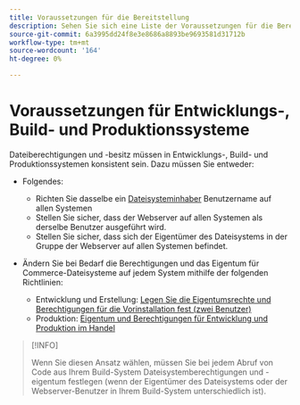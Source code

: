 ```yaml
---
title: Voraussetzungen für die Bereitstellung
description: Sehen Sie sich eine Liste der Voraussetzungen für die Bereitstellung von Commerce in einem Entwicklungs-, Build- oder Produktionssystem an.
source-git-commit: 6a3995dd24f8e3e8686a8893be9693581d31712b
workflow-type: tm+mt
source-wordcount: '164'
ht-degree: 0%

---
```



# Voraussetzungen für Entwicklungs-, Build- und Produktionssysteme

Dateiberechtigungen und -besitz müssen in Entwicklungs-, Build- und Produktionssystemen konsistent sein. Dazu müssen Sie entweder:

- Folgendes:

   - Richten Sie dasselbe ein [Dateisysteminhaber](https://glossary.magento.com/magento-file-system-owner) Benutzername auf allen Systemen
   - Stellen Sie sicher, dass der Webserver auf allen Systemen als derselbe Benutzer ausgeführt wird.
   - Stellen Sie sicher, dass sich der Eigentümer des Dateisystems in der Gruppe der Webserver auf allen Systemen befindet.

- Ändern Sie bei Bedarf die Berechtigungen und das Eigentum für Commerce-Dateisysteme auf jedem System mithilfe der folgenden Richtlinien:

   - Entwicklung und Erstellung: [Legen Sie die Eigentumsrechte und Berechtigungen für die Vorinstallation fest (zwei Benutzer)](file-system-permissions.md#set-up-two-owners-for-default-or-developer-mode)
   - Produktion: [Eigentum und Berechtigungen für Entwicklung und Produktion im Handel](file-system-permissions.md)

>[!INFO]
>
>Wenn Sie diesen Ansatz wählen, müssen Sie bei jedem Abruf von Code aus Ihrem Build-System Dateisystemberechtigungen und -eigentum festlegen (wenn der Eigentümer des Dateisystems oder der Webserver-Benutzer in Ihrem Build-System unterschiedlich ist).
